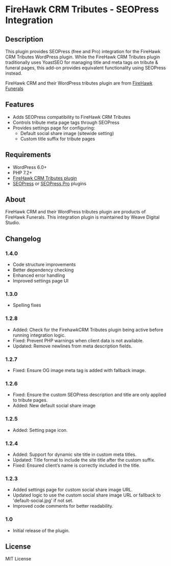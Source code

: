# FireHawk CRM Tributes - SEOPress Integration

## Description
This plugin provides SEOPress (free and Pro) integration for the FireHawk CRM Tributes WordPress plugin. While the FireHawk CRM Tributes plugin traditionally uses YoastSEO for managing title and meta tags on tribute & funeral pages, this add-on provides equivalent functionality using SEOPress instead.

FireHawk CRM and their WordPress tributes plugin are from [FireHawk Funerals](https://firehawkfunerals.com)

## Features
- Adds SEOPress compatibility to FireHawk CRM Tributes
- Controls tribute meta page tags through SEOPress
- Provides settings page for configuring:
  - Default social share image (sitewide setting)
  - Custom title suffix for tribute pages

## Requirements
- WordPress 6.0+
- PHP 7.2+
- [FireHawk CRM Tributes plugin](https://firehawkfunerals.com)
- [SEOPress](https://wordpress.org/plugins/wp-seopress/) or [SEOPress Pro](https://www.seopress.org/) plugins

## About
FireHawk CRM and their WordPress tributes plugin are products of FireHawk Funerals. This integration plugin is maintained by Weave Digital Studio.

## Changelog
### 1.4.0
- Code structure improvements
- Better dependency checking
- Enhanced error handling
- Improved settings page UI

### 1.3.0
- Spelling fixes

### 1.2.8
- Added: Check for the FirehawkCRM Tributes plugin being active before running integration logic.
- Fixed: Prevent PHP warnings when client data is not available.
- Updated: Remove newlines from meta description fields.

### 1.2.7
- Fixed: Ensure OG image meta tag is added with fallback image.

### 1.2.6
- Fixed: Ensure the custom SEOPress description and title are only applied to tribute pages.
- Added: New default social share image

### 1.2.5
- Added: Setting page icon.

### 1.2.4
- Added: Support for dynamic site title in custom meta titles.
- Updated: Title format to include the site title after the custom suffix.
- Fixed: Ensured client’s name is correctly included in the title.

### 1.2.3
- Added settings page for custom social share image URL.
- Updated logic to use the custom social share image URL or fallback to 'default-social.jpg' if not set.
- Improved code comments for better readability.

### 1.0
- Initial release of the plugin.

## License
MIT License
